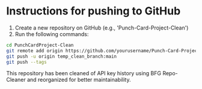 # Instructions for pushing to GitHub

1. Create a new repository on GitHub (e.g., 'Punch-Card-Project-Clean')
2. Run the following commands:

```bash
cd PunchCardProject-Clean
git remote add origin https://github.com/yourusername/Punch-Card-Project-Clean.git
git push -u origin temp_clean_branch:main
git push --tags
```

This repository has been cleaned of API key history using BFG Repo-Cleaner and reorganized for better maintainability. 